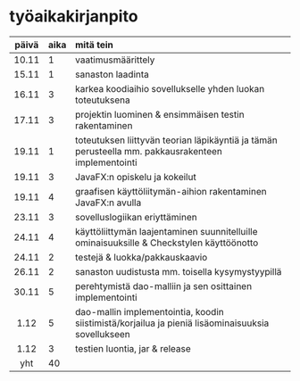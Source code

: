 # työaikakirjanpito

| päivä | aika | mitä tein  |
| :----:|:-----| :-----|
| 10.11 | 1    | vaatimusmäärittely|
| 15.11 | 1    | sanaston laadinta |
| 16.11 | 3    | karkea koodiaihio sovellukselle yhden luokan toteutuksena |
| 17.11 | 3    | projektin luominen & ensimmäisen testin rakentaminen |
| 19.11 | 1    | toteutuksen liittyvän teorian läpikäyntiä ja tämän perusteella mm. pakkausrakenteen implementointi |
| 19.11 | 3    | JavaFX:n opiskelu ja kokeilut |
| 19.11 | 4    | graafisen käyttöliitymän-aihion rakentaminen JavaFX:n avulla |
| 23.11 | 3    | sovelluslogiikan eriyttäminen |
| 24.11 | 4    | käyttöliittymän laajentaminen suunnitelluille ominaisuuksille & Checkstylen käyttöönotto |
| 24.11 | 2    | testejä & luokka/pakkauskaavio |
| 26.11 | 2    | sanaston uudistusta mm. toisella kysymystyypillä |
| 30.11 | 5    | perehtymistä dao-malliin ja sen osittainen implementointi |
| 1.12  | 5    | dao-mallin implementointia, koodin siistimistä/korjailua ja pieniä lisäominaisuuksia sovellukseen |
| 1.12  | 3    | testien luontia, jar & release |
| yht   | 40   |  | 
